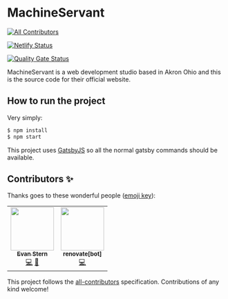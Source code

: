 # MachineServant
<!-- ALL-CONTRIBUTORS-BADGE:START - Do not remove or modify this section -->
[![All Contributors](https://img.shields.io/badge/all_contributors-2-orange.svg?style=flat-square)](#contributors-)
<!-- ALL-CONTRIBUTORS-BADGE:END -->

[![Netlify Status](https://api.netlify.com/api/v1/badges/86bca1a8-cf74-483d-8bfc-0131975e1ac3/deploy-status)](https://app.netlify.com/sites/machineservant/deploys)

[![Quality Gate Status](https://sonarcloud.io/api/project_badges/measure?project=Machine-Servant_MachineServant&metric=alert_status)](https://sonarcloud.io/dashboard?id=Machine-Servant_MachineServant)

MachineServant is a web development studio based in Akron Ohio and this is
the source code for their official website.

## How to run the project

Very simply:

```bash
$ npm install
$ npm start
```

This project uses [GatsbyJS](https://gatsbyjs.com) so all the normal gatsby
commands should be available.
## Contributors ✨

Thanks goes to these wonderful people ([emoji key](https://allcontributors.org/docs/en/emoji-key)):

<!-- ALL-CONTRIBUTORS-LIST:START - Do not remove or modify this section -->
<!-- prettier-ignore-start -->
<!-- markdownlint-disable -->
<table>
  <tr>
    <td align="center"><a href="https://www.machineservant.com/"><img src="https://avatars3.githubusercontent.com/u/264836?v=4?s=100" width="100px;" alt=""/><br /><sub><b>Evan Stern</b></sub></a><br /><a href="https://github.com/Machine-Servant/MachineServant/commits?author=evanstern" title="Code">💻</a> <a href="https://github.com/Machine-Servant/MachineServant/commits?author=evanstern" title="Documentation">📖</a></td>
    <td align="center"><a href="https://github.com/apps/renovate"><img src="https://avatars1.githubusercontent.com/in/2740?v=4?s=100" width="100px;" alt=""/><br /><sub><b>renovate[bot]</b></sub></a><br /><a href="https://github.com/Machine-Servant/MachineServant/commits?author=renovate[bot]" title="Code">💻</a></td>
  </tr>
</table>

<!-- markdownlint-restore -->
<!-- prettier-ignore-end -->

<!-- ALL-CONTRIBUTORS-LIST:END -->

This project follows the [all-contributors](https://github.com/all-contributors/all-contributors) specification. Contributions of any kind welcome!